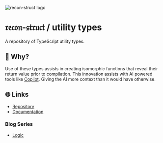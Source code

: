 ![recon-struct logo](https://avatars.githubusercontent.com/u/168223311?s=300)

# 𝔯𝔢𝔠𝔬𝔫-𝔰𝔱𝔯𝔲𝔠𝔱 / utility types

A repository of TypeScript utility types.

## 🤨 Why?

Use of these types assists in creating isomorphic functions that reveal their
return value prior to compilation. This innovation assists with AI powered tools
like [Copilot](https://docs.github.com/en/copilot). Giving the AI more context
than it would have otherwise.

## 🌐 Links

- [Repository](https://github.com/recon-struct/utility-types)
- [Documentation](https://recon-struct.github.io/utility-types)

### Blog Series

- [Logic](https://blog.hox.io/articles/2024-05-01)
